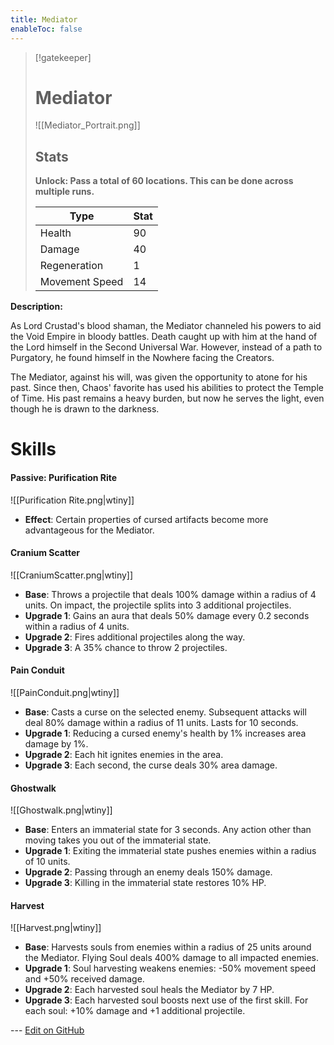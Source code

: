 ```yaml
---
title: Mediator
enableToc: false
---
```


> [!gatekeeper]
>
> # Mediator
>
> ![[Mediator_Portrait.png]]
>
> ## Stats
>
> **Unlock: Pass a total of 60 locations. This can be done across multiple runs.**
>
> | Type | Stat |
> | ---- | ---- |
> | Health | 90 |
> | Damage | 40 |
> | Regeneration | 1 |
> | Movement Speed | 14 |

**Description:**

As Lord Crustad's blood shaman, the Mediator channeled his powers to aid the Void Empire in bloody battles. Death caught up with him at the hand of the Lord himself in the Second Universal War. However, instead of a path to Purgatory, he found himself in the Nowhere facing the Creators.

The Mediator, against his will, was given the opportunity to atone for his past. Since then, Chaos' favorite has used his abilities to protect the Temple of Time. His past remains a heavy burden, but now he serves the light, even though he is drawn to the darkness.

# Skills

#### Passive: Purification Rite
![[Purification Rite.png|wtiny]]

- **Effect**: Certain properties of cursed artifacts become more advantageous for the Mediator.

#### Cranium Scatter
![[CraniumScatter.png|wtiny]]
- **Base**: Throws a projectile that deals 100% damage within a radius of 4 units. On impact, the projectile splits into 3 additional projectiles.
- **Upgrade 1**: Gains an aura that deals 50% damage every 0.2 seconds within a radius of 4 units.
- **Upgrade 2**: Fires additional projectiles along the way.
- **Upgrade 3**: A 35% chance to throw 2 projectiles.

#### Pain Conduit
![[PainConduit.png|wtiny]]
- **Base**: Casts a curse on the selected enemy. Subsequent attacks will deal 80% damage within a radius of 11 units. Lasts for 10 seconds.
- **Upgrade 1**: Reducing a cursed enemy's health by 1% increases area damage by 1%.
- **Upgrade 2**: Each hit ignites enemies in the area.
- **Upgrade 3**: Each second, the curse deals 30% area damage.

#### Ghostwalk
![[Ghostwalk.png|wtiny]]
- **Base**: Enters an immaterial state for 3 seconds. Any action other than moving takes you out of the immaterial state.
- **Upgrade 1**: Exiting the immaterial state pushes enemies within a radius of 10 units.
- **Upgrade 2**: Passing through an enemy deals 150% damage.
- **Upgrade 3**: Killing in the immaterial state restores 10% HP.

#### Harvest
![[Harvest.png|wtiny]]
- **Base**: Harvests souls from enemies within a radius of 25 units around the Mediator. Flying Soul deals 400% damage to all impacted enemies.
- **Upgrade 1**: Soul harvesting weakens enemies: -50% movement speed and +50% received damage.
- **Upgrade 2**: Each harvested soul heals the Mediator by 7 HP.
- **Upgrade 3**: Each harvested soul boosts next use of the first skill. For each soul: +10% damage and +1 additional projectile.

<!-- Make sure that the github edit button link is correct. This just means adding the parent and filename after the content folder in the URL -->

--- [Edit on GitHub](https://github.com/Mondrethos/gatekeeperwiki/edit/main/content/Gatekeepers/Mediator.md)

